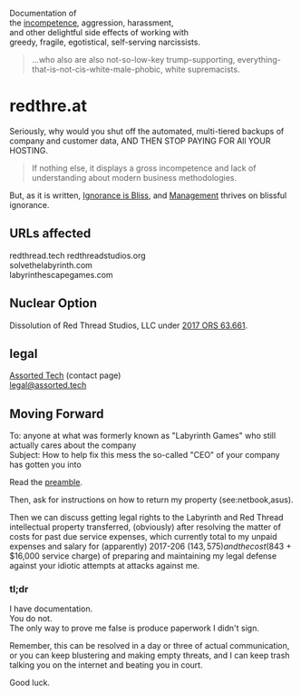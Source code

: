 Documentation of  
the [incompetence](http://www.adrforum.com/Domaindecisions/1765496.htm), aggression, harassment,  
and other delightful side effects of working with  
greedy, fragile, egotistical, self-serving narcissists.  

> ...who also are also not-so-low-key trump-supporting, everything-that-is-not-cis-white-male-phobic, white supremacists.

# redthre.at
Seriously, why would you shut off the automated, multi-tiered backups of company and customer data, AND THEN STOP PAYING FOR All YOUR HOSTING.  
> If nothing else, it displays a gross incompetence and lack of understanding about modern business methodologies.  

But, as it is written, [Ignorance is Bliss](http://thecodelesscode.com/case/201?topic=management), and [Management](http://thecodelesscode.com/topics/management) thrives on blissful ignorance.

## URLs affected  
redthread.tech
redthreadstudios.org  
solvethelabyrinth.com  
labyrinthescapegames.com  

## Nuclear Option
Dissolution of Red Thread Studios, LLC under [2017 ORS 63.661](https://www.oregonlaws.org/ors/63.661).

## legal
[Assorted Tech](https://assorted.tech/contact) (contact page)  
[legal@assorted.tech](mailto:legal@assorted.tech)

## Moving Forward
To: anyone at what was formerly known as "Labyrinth Games" who still actually cares about the company  
Subject: How to help fix this mess the so-called "CEO" of your company has gotten you into

Read the [preamble](https://github.com/AudaciousSpacePirates/preamble).

Then, ask for instructions on how to return my property (see:netbook,asus).

Then we can discuss getting legal rights to the Labyrinth and Red Thread intellectual property transferred, (obviously) after resolving the matter of costs for past due service expenses, which currently total to my unpaid expenses and salary for (apparently) 2017-206 ($143,575) and the cost ($843 + $16,000 service charge) of preparing and maintaining my legal defense against your idiotic attempts at attacks against me.  

### tl;dr
I have documentation.  
You do not.  
The only way to prove me false is produce paperwork I didn't sign.  

Remember, this can be resolved in a day or three of actual communication, or you can keep blustering and making empty threats, and I can keep trash talking you on the internet and beating you in court.

Good luck.  
